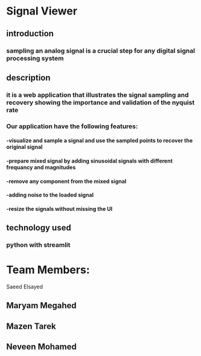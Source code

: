 # Signal Viewer
## introduction 
### sampling an analog signal is a crucial step for any digital signal processing system 
## description 
### it is a web application that illustrates the signal sampling and recovery showing the importance and validation of the nyquist rate
### Our application have the following features:
#### -visualize and sample a signal and use the sampled points to recover the original signal
#### -prepare mixed signal by adding sinusoidal signals with different frequancy and magnitudes 
#### -remove any component from the mixed signal
#### -adding noise to the loaded signal 
#### -resize the signals without missing the UI
## technology used 
### python with streamlit
# Team Members:
Saeed Elsayed   
## Maryam Megahed
## Mazen Tarek
## Neveen Mohamed

